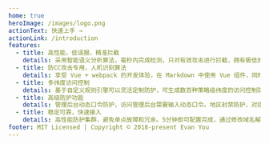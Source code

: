 ```yaml
---
home: true
heroImage: /images/logo.png
actionText: 快速上手 →
actionLink: /introduction
features:
  - title: 高性能，低误报，精准拦截
    details: 采用智能语义分析算法，毫秒内完成检测，只对有效攻击进行拦截，拥有极低的误报率。
  - title: 防CC攻击专用，人机识别算法
    details: 享受 Vue + webpack 的开发体验，在 Markdown 中使用 Vue 组件，同时可以使用 Vue 来开发自定义主题。
  - title: 多纬度访问控制
    details: 基于自定义规则引擎可以灵活定制防护，可生成数百种策略级纬度的访问控制防护规则，满足业务的定制防护需求。
  - title: 高级防护功能
    details: 管理后台动态口令防护，访问管理后台需要输入动态口令。地区封禁防护，对指定国家或者地区的IP进行封禁，可一键封禁海外地区访问。
  - title: 稳定可靠，快速接入
    details: 高性能防护集群，避免单点故障和冗余。5分钟即可配置完成，通过修改域名解析即可接入。
footer: MIT Licensed | Copyright © 2018-present Evan You
---
```

